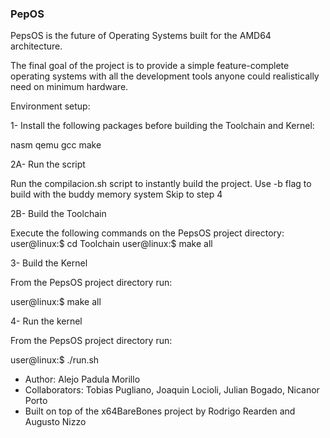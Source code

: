 ### PepOS
PepsOS is the future of Operating Systems built for the AMD64 architecture.

The final goal of the project is to provide a simple feature-complete operating systems with all the development tools anyone could realistically need on minimum hardware.

Environment setup:

1- Install the following packages before building the Toolchain and Kernel:

nasm qemu gcc make

2A- Run the script

Run the compilacion.sh script to instantly build the project. Use -b flag to build with the buddy memory system
Skip to step 4

2B- Build the Toolchain

Execute the following commands on the PepsOS project directory:
  user@linux:$ cd Toolchain
  user@linux:$ make all

3- Build the Kernel

From the PepsOS project directory run:

  user@linux:$ make all

4- Run the kernel

From the PepsOS project directory run:

  user@linux:$ ./run.sh

- Author: Alejo Padula Morillo
- Collaborators: Tobias Pugliano, Joaquin Locioli, Julian Bogado, Nicanor Porto
- Built on top of the x64BareBones project by Rodrigo Rearden and Augusto Nizzo
